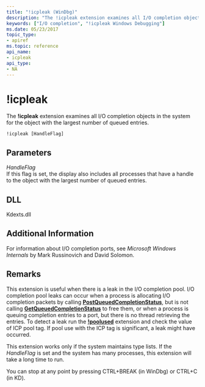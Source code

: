 ```yaml
---
title: "!icpleak (WinDbg)"
description: "The !icpleak extension examines all I/O completion objects in the system for the object with the largest number of queued entries."
keywords: ["I/O completion", "!icpleak Windows Debugging"]
ms.date: 05/23/2017
topic_type:
- apiref
ms.topic: reference
api_name:
- icpleak
api_type:
- NA
---
```


# !icpleak

The **!icpleak** extension examines all I/O completion objects in the system for the object with the largest number of queued entries.

```dbgcmd
!icpleak [HandleFlag]
```

## Parameters

<span id="_______HandleFlag______"></span><span id="_______handleflag______"></span><span id="_______HANDLEFLAG______"></span> *HandleFlag*   
If this flag is set, the display also includes all processes that have a handle to the object with the largest number of queued entries.

## DLL

Kdexts.dll

## Additional Information

For information about I/O completion ports, see *Microsoft Windows Internals* by Mark Russinovich and David Solomon.

## Remarks

This extension is useful when there is a leak in the I/O completion pool. I/O completion pool leaks can occur when a process is allocating I/O completion packets by calling [**PostQueuedCompletionStatus**](/windows/desktop/FileIO/postqueuedcompletionstatus), but is not calling [**GetQueuedCompletionStatus**](/windows/win32/api/ioapiset/nf-ioapiset-getqueuedcompletionstatus) to free them, or when a process is queuing completion entries to a port, but there is no thread retrieving the entries. To detect a leak run the [**!poolused**](-poolused.md) extension and check the value of ICP pool tag. If pool use with the ICP tag is significant, a leak might have occurred.

This extension works only if the system maintains type lists. If the *HandleFlag* is set and the system has many processes, this extension will take a long time to run.

You can stop at any point by pressing CTRL+BREAK (in WinDbg) or CTRL+C (in KD).
